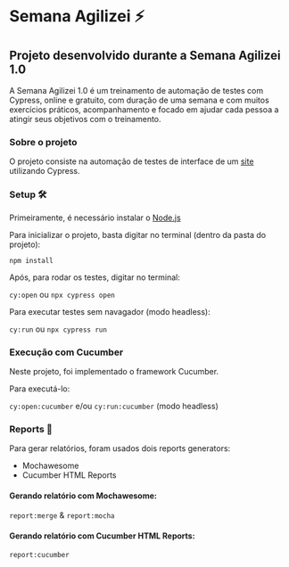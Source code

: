 # Semana Agilizei :zap: 


## Projeto desenvolvido durante a Semana Agilizei 1.0

A Semana Agilizei 1.0 é um treinamento de automação de testes com Cypress, online e gratuito, com duração de uma semana e com muitos exercícios práticos, acompanhamento e focado em ajudar cada pessoa a atingir seus objetivos com o treinamento. 

### Sobre o projeto
O projeto consiste na automação de testes de interface de um [site](http://demo.automationtesting.in) utilizando Cypress.

### Setup 🛠️
Primeiramente, é necessário instalar o [Node.js](https://nodejs.org/en/download/)


Para inicializar o projeto, basta digitar no terminal (dentro da pasta do projeto):

`npm install`

Após, para rodar os testes, digitar no terminal:

`cy:open` ou `npx cypress open`

Para executar testes sem navagador (modo headless):

`cy:run` ou `npx cypress run`

### Execução com Cucumber
Neste projeto, foi implementado o framework Cucumber. 

Para executá-lo:

`cy:open:cucumber` e/ou
`cy:run:cucumber` (modo headless)

### Reports :page_facing_up:
Para gerar relatórios, foram usados dois reports generators:
* Mochawesome
* Cucumber HTML Reports

#### Gerando relatório com Mochawesome:

`report:merge` &
`report:mocha`

#### Gerando relatório com Cucumber HTML Reports:

`report:cucumber` 
